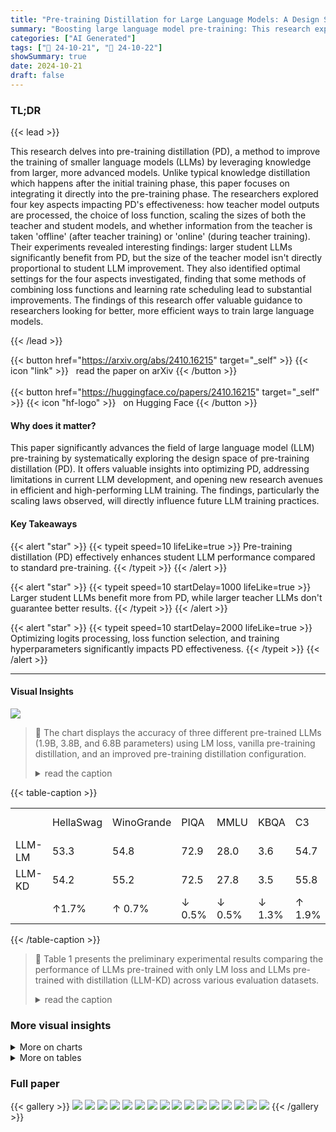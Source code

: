 ```yaml
---
title: "Pre-training Distillation for Large Language Models: A Design Space Exploration"
summary: "Boosting large language model pre-training: This research explores pre-training distillation, systematically optimizing its design to significantly improve student LLM performance."
categories: ["AI Generated"]
tags: ["🔖 24-10-21", "🤗 24-10-22"]
showSummary: true
date: 2024-10-21
draft: false
---
```


### TL;DR


{{< lead >}}

This research delves into pre-training distillation (PD), a method to improve the training of smaller language models (LLMs) by leveraging knowledge from larger, more advanced models.  Unlike typical knowledge distillation which happens after the initial training phase, this paper focuses on integrating it directly into the pre-training phase.  The researchers explored four key aspects impacting PD's effectiveness:  how teacher model outputs are processed, the choice of loss function, scaling the sizes of both the teacher and student models, and whether information from the teacher is taken 'offline' (after teacher training) or 'online' (during teacher training). Their experiments revealed interesting findings: larger student LLMs significantly benefit from PD,  but the size of the teacher model isn't directly proportional to student LLM improvement.  They also identified optimal settings for the four aspects investigated, finding that some methods of combining loss functions and learning rate scheduling lead to substantial improvements.  The findings of this research offer valuable guidance to researchers looking for better, more efficient ways to train large language models.

{{< /lead >}}


{{< button href="https://arxiv.org/abs/2410.16215" target="_self" >}}
{{< icon "link" >}} &nbsp; read the paper on arXiv
{{< /button >}}
<br><br>
{{< button href="https://huggingface.co/papers/2410.16215" target="_self" >}}
{{< icon "hf-logo" >}} &nbsp; on Hugging Face
{{< /button >}}

#### Why does it matter?
This paper significantly advances the field of large language model (LLM) pre-training by systematically exploring the design space of pre-training distillation (PD).  It offers valuable insights into optimizing PD, addressing limitations in current LLM development, and opening new research avenues in efficient and high-performing LLM training. The findings, particularly the scaling laws observed, will directly influence future LLM training practices.
#### Key Takeaways

{{< alert "star" >}}
{{< typeit speed=10 lifeLike=true >}} Pre-training distillation (PD) effectively enhances student LLM performance compared to standard pre-training. {{< /typeit >}}
{{< /alert >}}

{{< alert "star" >}}
{{< typeit speed=10 startDelay=1000 lifeLike=true >}} Larger student LLMs benefit more from PD, while larger teacher LLMs don't guarantee better results. {{< /typeit >}}
{{< /alert >}}

{{< alert "star" >}}
{{< typeit speed=10 startDelay=2000 lifeLike=true >}} Optimizing logits processing, loss function selection, and training hyperparameters significantly impacts PD effectiveness. {{< /typeit >}}
{{< /alert >}}

------
#### Visual Insights





![](charts/charts_1_0.png)

> 🔼 The chart displays the accuracy of three different pre-trained LLMs (1.9B, 3.8B, and 6.8B parameters) using LM loss, vanilla pre-training distillation, and an improved pre-training distillation configuration.
> <details>
> <summary>read the caption</summary>
> Figure 1: Results of the pre-trained 1.9B, 3.8B, and 6.8B student LLMs, using only LM loss, vanilla PD configuration (§ 3.1), and a better PD configuration (PD*) after our exploration. Details are placed in appendix A.6.
> </details>





{{< table-caption >}}
<table id='0' style='font-size:16px'><tr><td></td><td>HellaSwag</td><td>WinoGrande</td><td>PIQA</td><td>MMLU</td><td>KBQA</td><td>C3</td><td>C-Eval</td><td>GSM8k</td><td>Average</td></tr><tr><td>LLM-LM</td><td>53.3</td><td>54.8</td><td>72.9</td><td>28.0</td><td>3.6</td><td>54.7</td><td>25.9</td><td>8.6</td><td>37.7</td></tr><tr><td>LLM-KD</td><td>54.2</td><td>55.2</td><td>72.5</td><td>27.8</td><td>3.5</td><td>55.8</td><td>26.7</td><td>10.8</td><td>38.3</td></tr><tr><td></td><td>↑1.7%</td><td>↑ 0.7%</td><td>↓ 0.5%</td><td>↓ 0.5%</td><td>↓ 1.3%</td><td>↑ 1.9%</td><td>↑ 3.2%</td><td>↑ 24.6%</td><td>↑ 1.6%</td></tr></table>{{< /table-caption >}}

> 🔼 Table 1 presents the preliminary experimental results comparing the performance of LLMs pre-trained with only LM loss and LLMs pre-trained with distillation (LLM-KD) across various evaluation datasets.
> <details>
> <summary>read the caption</summary>
> Table 1: Preliminary experimental results on the evaluation datasets. Δ is relative to LLM-LM.
> </details>



### More visual insights



<details>
<summary>More on charts
</summary>


![](charts/charts_4_0.png "🔼 Figure 2: Relative improvements compared to LLM-LM using different p in top-p-100 logits truncation and logits sizes per token with different p. The sizes are estimated using 10 million tokens.")

> 🔼 The chart shows the relative improvements in performance compared to a baseline model (LLM-LM) when using different top-p values in the top-p-100 logits truncation method, along with the number of logits per token for both top-p-100 and top-p-inf methods.
> <details>
> <summary>read the caption</summary>
> Figure 2: Relative improvements compared to LLM-LM using different p in top-p-100 logits truncation and logits sizes per token with different p. The sizes are estimated using 10 million tokens.
> </details>


![](charts/charts_4_1.png "🔼 Figure 3: Relative improvements compared to LLM-LM using different k in top-0.95-k logits truncation and logits sizes per token with different k.")

> 🔼 The chart displays the relative improvements in LLM performance and the logit size per token using different values of k in top-0.95-k logits truncation.
> <details>
> <summary>read the caption</summary>
> Figure 3: Relative improvements compared to LLM-LM using different k in top-0.95-k logits truncation and logits sizes per token with different k.
> </details>


![](charts/charts_6_0.png "🔼 Figure 4: Relative improvements compared to LLM-LM using varying sizes of student and teacher LLMs.")

> 🔼 The chart displays the relative improvements of distilled LLMs compared to baseline LLMs trained using only LM loss with varying sizes of student and teacher LLMs.
> <details>
> <summary>read the caption</summary>
> Figure 4: Relative improvements compared to LLM-LM using varying sizes of student and teacher LLMs.
> </details>


![](charts/charts_7_0.png "🔼 Figure 5: Experimental results of the checkpoints saved every 10,000 step (about 83B tokens) during the pre-training of 1.9B and 3.8B LLMs on 500B tokens. The last data point is from the checkpoint saved at the end.")

> 🔼 The chart shows the accuracy of 1.9B and 3.8B LLMs pre-trained with and without knowledge distillation (KD) across varying amounts of training tokens.
> <details>
> <summary>read the caption</summary>
> Figure 5: Experimental results of the checkpoints saved every 10,000 step (about 83B tokens) during the pre-training of 1.9B and 3.8B LLMs on 500B tokens. The last data point is from the checkpoint saved at the end.
> </details>


</details>



<details>
<summary>More on tables
</summary>


{{< table-caption >}}
<br><table id='3' style='font-size:14px'><tr><td>T</td><td>0.05</td><td>0.1</td><td>0.2</td><td>0.5</td><td>1.0</td><td>2.0</td><td>5.0</td><td>10.0</td></tr><tr><td>↑</td><td>1.6</td><td>2.1</td><td>2.5</td><td>2.7</td><td>1.6</td><td>2.5</td><td>-0.1</td><td>1.0</td></tr></table>{{< /table-caption >}}
> 🔼 {{ table.description }}
> <details>
> <summary>read the caption</summary>
> {{ table.caption }}
> </details>


> The table presents the preliminary experimental results on several evaluation datasets, comparing the performance of LLMs pre-trained with and without pre-training distillation.


{{< table-caption >}}
<table id='0' style='font-size:16px'><tr><td></td><td>HellaSwag</td><td>WinoGrande</td><td>PIQA</td><td>MMLU</td><td>KBQA</td><td>C3</td><td>C-Eval</td><td>GSM8k</td><td>Average</td><td>△</td></tr><tr><td>NormKD</td><td>51.2</td><td>54.1</td><td>71.0</td><td>26.6</td><td>3.2</td><td>54.6</td><td>29.0</td><td>8.0</td><td>37.2</td><td>↓ 1.3%</td></tr><tr><td>WTTM</td><td>51.4</td><td>56.2</td><td>72.9</td><td>26.7</td><td>3.6</td><td>55.1</td><td>27.3</td><td>9.2</td><td>37.8</td><td>↑ 0.2%</td></tr><tr><td>AdaKDsD</td><td>54.7</td><td>54.5</td><td>73.0</td><td>25.7</td><td>3.7</td><td>56.1</td><td>25.9</td><td>11.8</td><td>38.2</td><td>↑ 1.2%</td></tr><tr><td>AdaKDH</td><td>54.7</td><td>57.7</td><td>73.4</td><td>25.6</td><td>3.7</td><td>57.0</td><td>27.0</td><td>10.9</td><td>38.8</td><td>↑ 2.8%</td></tr></table>{{< /table-caption >}}
> 🔼 {{ table.description }}
> <details>
> <summary>read the caption</summary>
> {{ table.caption }}
> </details>


> Table 3 presents the experimental results of LLMs pre-trained with different adaptive temperature methods, comparing their performance across various evaluation datasets.


{{< table-caption >}}
<br><table id='8' style='font-size:14px'><tr><td>a</td><td>0.1</td><td>0.5</td><td>0.6</td><td>0.7</td><td>0.8</td><td>0.9</td><td>0.95</td><td>1.0</td></tr><tr><td>↑</td><td>0.1</td><td>1.5</td><td>1.4</td><td>2.9</td><td>2.0</td><td>3.6</td><td>2.5</td><td>1.6</td></tr></table>{{< /table-caption >}}
> 🔼 {{ table.description }}
> <details>
> <summary>read the caption</summary>
> {{ table.caption }}
> </details>


> Table 4 presents the relative improvements in performance compared to the baseline LLM-LM model,  showing the impact of varying the combination factor (α) of language modeling loss and distillation loss on the overall performance across various datasets.


{{< table-caption >}}
<table id='0' style='font-size:14px'><tr><td></td><td>HellaSwag</td><td>WinoGrande</td><td>PIQA</td><td>MMLU</td><td>KBQA</td><td>C3</td><td>C-Eval</td><td>GSM8k</td><td>Average</td><td>△</td></tr><tr><td>0-a+WSD-LR</td><td>54.1</td><td>55.1</td><td>73.1</td><td>27.5</td><td>3.8</td><td>55.6</td><td>27.5</td><td>8.5</td><td>38.2</td><td>↑1.2%</td></tr><tr><td>LLM-NLL</td><td>54.2</td><td>55.2</td><td>72.5</td><td>27.8</td><td>3.5</td><td>55.8</td><td>26.7</td><td>10.8</td><td>38.3</td><td>↑ 1.6%</td></tr><tr><td>LLM-KLD</td><td>55.3</td><td>56.7</td><td>73.5</td><td>26.7</td><td>3.6</td><td>56.7</td><td>25.4</td><td>11.5</td><td>38.7</td><td>↑ 2.6%</td></tr><tr><td>LLM-MSE</td><td>44.6</td><td>55.0</td><td>69.6</td><td>25.2</td><td>2.8</td><td>52.2</td><td>25.6</td><td>3.9</td><td>34.9</td><td>↓ 7.6%</td></tr><tr><td>Linear Inc</td><td>53.6</td><td>55.2</td><td>73.1</td><td>25.9</td><td>3.4</td><td>56.4</td><td>28.9</td><td>8.5</td><td>38.1</td><td>↑ 1.1%</td></tr><tr><td>Linear Dec</td><td>53.4</td><td>56.6</td><td>72.9</td><td>29.6</td><td>3.6</td><td>56.0</td><td>30.5</td><td>11.4</td><td>39.2</td><td>↑ 4.1%</td></tr><tr><td>Period</td><td>52.9</td><td>55.0</td><td>72.3</td><td>28.4</td><td>3.4</td><td>55.1</td><td>27.9</td><td>9.4</td><td>38.0</td><td>↑ 0.9%</td></tr><tr><td>1-�+WSD-LR</td><td>56.1</td><td>57.2</td><td>73.6</td><td>27.0</td><td>3.8</td><td>58.3</td><td>29.1</td><td>11.6</td><td>39.6</td><td>↑ 5.0%</td></tr><tr><td>WSD-a+Cos-LR</td><td>54.0</td><td>55.4</td><td>72.7</td><td>25.1</td><td>3.7</td><td>57.6</td><td>29.4</td><td>10.6</td><td>38.6</td><td>↑ 2.3%</td></tr><tr><td>WSD-�+WSD-LR</td><td>53.1</td><td>55.2</td><td>73.7</td><td>27.5</td><td>3.6</td><td>55.7</td><td>25.0</td><td>11.2</td><td>38.1</td><td>↑ 1.1%</td></tr><tr><td>WSD-�+ WSD-LR</td><td>56.4</td><td>57.7</td><td>73.6</td><td>31.8</td><td>2.6</td><td>57.6</td><td>33.8</td><td>12.5</td><td>40.7</td><td>↑ 8.0%</td></tr></table>{{< /table-caption >}}
> 🔼 {{ table.description }}
> <details>
> <summary>read the caption</summary>
> {{ table.caption }}
> </details>


> Table 5 presents the experimental results of LLMs pre-trained with different loss functions, showing the relative improvements compared to a baseline LLM trained only with language modeling loss.


{{< table-caption >}}
<table id='0' style='font-size:16px'><tr><td></td><td>HellaSwag</td><td>WinoGrande</td><td>PIQA</td><td>MMLU</td><td>KBQA</td><td>C3</td><td>C-Eval</td><td>GSM8k</td><td>Average</td><td>△</td></tr><tr><td>LLM-Online-100B-L</td><td>30.1</td><td>53.0</td><td>62.1</td><td>24.5</td><td>0.7</td><td>40.2</td><td>25.9</td><td>2.4</td><td>29.8</td><td>↓ 20.9%</td></tr><tr><td>LLM-Online-100B</td><td>49.5</td><td>54.2</td><td>70.5</td><td>25.2</td><td>3.0</td><td>54.2</td><td>25.5</td><td>8.0</td><td>36.3</td><td>↓ 3.9%</td></tr><tr><td>LLM-Online-100B*</td><td>52.9</td><td>55.4</td><td>72.3</td><td>26.6</td><td>3.6</td><td>57.0</td><td>25.4</td><td>10.0</td><td>37.9</td><td>↑ 0.5%</td></tr></table>{{< /table-caption >}}
> 🔼 {{ table.description }}
> <details>
> <summary>read the caption</summary>
> {{ table.caption }}
> </details>


> Table 6 presents the performance comparison of three LLMs pre-trained with online logits, showing that using online logits in pre-training distillation can yield comparable performance to offline logits, particularly when the teacher LLM is closer to convergence.


{{< table-caption >}}
<table id='0' style='font-size:14px'><tr><td>Canwen Xu, Wangchunshu Zhou, Tao Ge, Furu Wei, and Ming Zhou. 2020. Bert-of-theseus: Compressing bert by progressive module replacing. In Proceedings of EMNLP, pages 7859-7869.</td></tr><tr><td>Xiaohan Xu, Ming Li, Chongyang Tao, Tao Shen, Reynold Cheng, Jinyang Li, Can Xu, Dacheng Tao, and Tianyi Zhou. 2024. A survey on knowledge dis- tillation of large language models. arXiv preprint arXiv:2402.13116.</td></tr><tr><td>Junho Yim, Donggyu Joo, Jihoon Bae, and Junmo Kim. 2017. A gift from knowledge distillation: Fast opti- mization, network minimization and transfer learning. In Proceedings of the IEEE conference on computer vision and pattern recognition, pages 4133-4141.</td></tr><tr><td>Rowan Zellers, Ari Holtzman, Yonatan Bisk, Ali Farhadi, and Yejin Choi. 2019. Hellaswag: Can a machine really finish your sentence? In Proceedings of ACL, pages 4791-4800.</td></tr><tr><td>Wei Zhang, Lu Hou, Yichun Yin, Lifeng Shang, Xiao Chen, Xin Jiang, and Qun Liu. 2020. Ternarybert: Distillation-aware ultra-low bit bert. In Proceedings of EMNLP, pages 509-521.</td></tr><tr><td>Borui Zhao, Quan Cui, Renjie Song, Yiyu Qiu, and Jiajun Liang. 2022. Decoupled knowledge distilla- tion. In Proceedings of the IEEE/CVF Conference on computer vision and pattern recognition, pages 11953-11962.</td></tr><tr><td>Kaixiang Zheng and EN-HUI YANG. 2024. Knowledge distillation based on transformed teacher matching. In The Twelfth International Conference on Learning Representations.</td></tr></table>{{< /table-caption >}}
> 🔼 {{ table.description }}
> <details>
> <summary>read the caption</summary>
> {{ table.caption }}
> </details>


> This table presents the model architectures of student LLMs with different sizes, including hidden size, FFN hidden size, number of layers, attention heads, and query groups.


{{< table-caption >}}
<table id='0' style='font-size:18px'><tr><td></td><td>Hidden Size</td><td>FFN Hidden Size</td><td>#Layers</td><td>#Attention Heads</td><td>#Query Groups</td><td>Tie</td></tr><tr><td>330M</td><td>1, 024</td><td>4, 096</td><td>12</td><td>16</td><td>2</td><td>True</td></tr><tr><td>670M</td><td>1, 024</td><td>4, 096</td><td>24</td><td>16</td><td>2</td><td>False</td></tr><tr><td>1.9B</td><td>2, 048</td><td>6, 912</td><td>24</td><td>16</td><td>2</td><td>False</td></tr><tr><td>3.8B</td><td>3, 072</td><td>8, 192</td><td>28</td><td>24</td><td>8</td><td>False</td></tr><tr><td>6.8B</td><td>4, 096</td><td>12, 800</td><td>28</td><td>32</td><td>8</td><td>False</td></tr></table>{{< /table-caption >}}
> 🔼 {{ table.description }}
> <details>
> <summary>read the caption</summary>
> {{ table.caption }}
> </details>


> Table 7 shows the different architectures of student LLMs with varying sizes used in the experiments.


{{< table-caption >}}
<table id='2' style='font-size:16px'><tr><td></td><td>HellaSwag</td><td>WinoGrande</td><td>PIQA</td><td>MMLU</td><td>KBQA</td><td>C3</td><td>C-Eval</td><td>GSM8k</td><td>Average</td></tr><tr><td>top-0.5-100</td><td>54.2</td><td>55.8</td><td>72.9</td><td>27.1</td><td>3.6</td><td>56.3</td><td>28.1</td><td>9.8</td><td>38.5</td></tr><tr><td>top-0.6-100</td><td>55.2</td><td>55.0</td><td>73.7</td><td>27.2</td><td>2.0</td><td>56.6</td><td>25.9</td><td>11.0</td><td>38.3</td></tr><tr><td>top-0.7-100</td><td>54.4</td><td>57.5</td><td>72.7</td><td>27.8</td><td>2.9</td><td>56.7</td><td>27.0</td><td>9.4</td><td>38.5</td></tr><tr><td>top-0.8-100</td><td>54.4</td><td>56.7</td><td>72.5</td><td>27.0</td><td>3.5</td><td>56.0</td><td>26.2</td><td>10.6</td><td>38.4</td></tr><tr><td>top-0.85-100</td><td>54.6</td><td>53.7</td><td>73.6</td><td>26.2</td><td>3.4</td><td>56.5</td><td>26.8</td><td>10.8</td><td>38.2</td></tr><tr><td>top-0.9-100</td><td>53.7</td><td>54.9</td><td>72.7</td><td>27.9</td><td>3.5</td><td>55.5</td><td>28.2</td><td>9.2</td><td>38.2</td></tr><tr><td>top-0.95-1</td><td>52.4</td><td>55.6</td><td>72.6</td><td>27.1</td><td>3.6</td><td>56.6</td><td>28.2</td><td>11.4</td><td>38.4</td></tr><tr><td>top-0.95-3</td><td>53.3</td><td>56.6</td><td>72.7</td><td>27.9</td><td>2.3</td><td>55.9</td><td>25.8</td><td>10.5</td><td>38.1</td></tr><tr><td>top-0.95-5</td><td>53.8</td><td>55.7</td><td>73.0</td><td>28.5</td><td>3.6</td><td>56.4</td><td>29.0</td><td>9.7</td><td>38.7</td></tr><tr><td>top-0.95-10</td><td>54.4</td><td>54.2</td><td>72.9</td><td>28.8</td><td>4.0</td><td>56.0</td><td>27.3</td><td>10.7</td><td>38.5</td></tr><tr><td>top-0.95-20</td><td>53.8</td><td>56.2</td><td>73.9</td><td>26.3</td><td>2.8</td><td>57.4</td><td>24.2</td><td>10.6</td><td>38.2</td></tr><tr><td>top-0.95-50</td><td>54.0</td><td>54.1</td><td>72.9</td><td>33.2</td><td>3.9</td><td>55.9</td><td>31.5</td><td>11.2</td><td>39.6</td></tr><tr><td>top-0.95-100</td><td>54.2</td><td>55.2</td><td>72.5</td><td>27.8</td><td>3.5</td><td>55.8</td><td>26.7</td><td>10.8</td><td>38.3</td></tr></table>{{< /table-caption >}}
> 🔼 {{ table.description }}
> <details>
> <summary>read the caption</summary>
> {{ table.caption }}
> </details>


> Table 8 presents the relative improvements compared to LLM-LM using different p and k values in top-p-k logits truncation, showing the impacts of different p and k values on pre-training distillation performance across various datasets.


{{< table-caption >}}
<table id='4' style='font-size:14px'><tr><td></td><td>HellaSwag</td><td>WinoGrande</td><td>PIQA</td><td>MMLU</td><td>KBQA</td><td>C3</td><td>C-Eval</td><td>GSM8k</td><td>Average</td></tr><tr><td>T = 0.05</td><td>53.1</td><td>57.0</td><td>72.0</td><td>29.2</td><td>3.4</td><td>55.8</td><td>26.8</td><td>9.2</td><td>38.3</td></tr><tr><td>T = 0.1</td><td>52.6</td><td>54.2</td><td>72.6</td><td>28.6</td><td>2.6</td><td>56.1</td><td>30.6</td><td>10.8</td><td>38.5</td></tr><tr><td>T = 0.2</td><td>53.5</td><td>56.9</td><td>73.2</td><td>27.8</td><td>3.6</td><td>56.2</td><td>27.3</td><td>10.8</td><td>38.7</td></tr><tr><td>T = 0.5</td><td>54.7</td><td>57.0</td><td>74.2</td><td>28.2</td><td>3.9</td><td>56.1</td><td>26.0</td><td>9.8</td><td>38.7</td></tr><tr><td>T = 1.0</td><td>54.2</td><td>55.2</td><td>72.5</td><td>27.8</td><td>3.5</td><td>55.8</td><td>26.7</td><td>10.8</td><td>38.3</td></tr><tr><td>T = 2.0</td><td>54.1</td><td>56.7</td><td>73.2</td><td>27.8</td><td>3.7</td><td>56.2</td><td>27.0</td><td>10.5</td><td>38.7</td></tr><tr><td>T = 5.0</td><td>52.5</td><td>55.8</td><td>72.8</td><td>23.5</td><td>3.3</td><td>56.2</td><td>27.9</td><td>9.6</td><td>37.7</td></tr><tr><td>T = 10.0</td><td>52.1</td><td>57.1</td><td>73.0</td><td>27.3</td><td>3.3</td><td>53.9</td><td>30.2</td><td>8.0</td><td>38.1</td></tr></table>{{< /table-caption >}}
> 🔼 {{ table.description }}
> <details>
> <summary>read the caption</summary>
> {{ table.caption }}
> </details>


> Table 9 presents the performance of LLMs pre-trained with different normalization temperatures (τ) across various evaluation datasets.


{{< table-caption >}}
<table id='6' style='font-size:14px'><tr><td></td><td>HellaSwag</td><td>WinoGrande</td><td>PIQA</td><td>MMLU</td><td>KBQA</td><td>C3</td><td>C-Eval</td><td>GSM8k</td><td>Average</td></tr><tr><td>a = 0</td><td>53.3</td><td>54.8</td><td>72.9</td><td>28.0</td><td>3.6</td><td>54.7</td><td>25.9</td><td>8.6</td><td>37.7</td></tr><tr><td>a = 0.1</td><td>53.4</td><td>56.0</td><td>72.9</td><td>26.4</td><td>3.2</td><td>55.8</td><td>24.1</td><td>9.6</td><td>37.7</td></tr><tr><td>a = 0.5</td><td>53.8</td><td>54.4</td><td>72.6</td><td>26.9</td><td>3.4</td><td>55.9</td><td>29.8</td><td>9.6</td><td>38.3</td></tr><tr><td>a = 0.6</td><td>53.7</td><td>55.7</td><td>73.4</td><td>27.8</td><td>3.4</td><td>54.4</td><td>28.8</td><td>8.6</td><td>38.3</td></tr><tr><td>a = 0.7</td><td>53.6</td><td>56.6</td><td>73.4</td><td>28.5</td><td>3.8</td><td>55.0</td><td>29.6</td><td>10.1</td><td>38.8</td></tr><tr><td>a = 0.8</td><td>54.3</td><td>56.6</td><td>72.4</td><td>28.2</td><td>3.8</td><td>55.5</td><td>26.6</td><td>10.5</td><td>38.5</td></tr><tr><td>a = 0.9</td><td>55.1</td><td>57.4</td><td>73.0</td><td>29.6</td><td>3.5</td><td>57.2</td><td>25.6</td><td>11.1</td><td>39.1</td></tr><tr><td>a = 0.95</td><td>53.4</td><td>57.1</td><td>72.1</td><td>28.7</td><td>3.4</td><td>56.4</td><td>28.4</td><td>9.7</td><td>38.7</td></tr><tr><td>a = 1.0</td><td>54.2</td><td>55.2</td><td>72.5</td><td>27.8</td><td>3.5</td><td>55.8</td><td>26.7</td><td>10.8</td><td>38.3</td></tr></table>{{< /table-caption >}}
> 🔼 {{ table.description }}
> <details>
> <summary>read the caption</summary>
> {{ table.caption }}
> </details>


> Table 10 presents the experimental results on various evaluation datasets using different values of the combination factor (a) for the language modeling loss and distillation loss in Equation 1, demonstrating the impact of loss selection on the performance of pre-training distillation.


{{< table-caption >}}
<table id='0' style='font-size:14px'><tr><td></td><td>HellaSwag</td><td>WinoGrande</td><td>PIQA</td><td>MMLU</td><td>KBQA</td><td>C3</td><td>C-Eval</td><td>GSM8k</td><td>Average</td></tr><tr><td colspan="10">Baseline: LM Loss</td></tr><tr><td>330M</td><td>37.4</td><td>54.1</td><td>67.4</td><td>24.0</td><td>2.0</td><td>47.3</td><td>26.2</td><td>2.3</td><td>32.6</td></tr><tr><td>670M</td><td>42.3</td><td>51.9</td><td>68.6</td><td>26.7</td><td>2.3</td><td>48.9</td><td>24.8</td><td>3.0</td><td>33.6</td></tr><tr><td>1.9B</td><td>53.3</td><td>54.8</td><td>72.9</td><td>28.0</td><td>3.6</td><td>54.7</td><td>25.9</td><td>8.6</td><td>37.7</td></tr><tr><td>3.8B</td><td>59.0</td><td>57.8</td><td>75.4</td><td>34.5</td><td>4.6</td><td>57.8</td><td>33.4</td><td>13.7</td><td>42.0</td></tr><tr><td>6.8B</td><td>63.0</td><td>59.9</td><td>75.5</td><td>36.7</td><td>4.6</td><td>61.8</td><td>37.1</td><td>20.9</td><td>44.9</td></tr><tr><td colspan="10">Teacher LLM: GLM-4-9B</td></tr><tr><td>330M</td><td>37.7</td><td>51.8</td><td>68.8</td><td>23.5</td><td>1.8</td><td>45.8</td><td>25.2</td><td>2.1</td><td>32.1</td></tr><tr><td>670M</td><td>43.4</td><td>50.9</td><td>69.4</td><td>25.7</td><td>2.4</td><td>49.4</td><td>26.2</td><td>3.1</td><td>33.8</td></tr><tr><td>1.9B</td><td>54.2</td><td>55.2</td><td>72.5</td><td>27.8</td><td>3.6</td><td>55.8</td><td>26.7</td><td>10.8</td><td>38.3</td></tr><tr><td>3.8B</td><td>61.4</td><td>60.2</td><td>75.6</td><td>39.1</td><td>5.0</td><td>61.0</td><td>39.5</td><td>17.1</td><td>44.9</td></tr><tr><td>6.8B</td><td>66.0</td><td>62.3</td><td>76.3</td><td>41.2</td><td>5.7</td><td>64.4</td><td>43.0</td><td>25.5</td><td>48.0</td></tr><tr><td colspan="10">Teacher LLM: GLM-4-32B</td></tr><tr><td>330M</td><td>37.1</td><td>51.5</td><td>67.4</td><td>24.2</td><td>2.0</td><td>45.2</td><td>24.5</td><td>1.4</td><td>31.6</td></tr><tr><td>670M</td><td>43.0</td><td>51.5</td><td>69.5</td><td>27.0</td><td>2.2</td><td>50.2</td><td>26.4</td><td>3.9</td><td>34.2</td></tr><tr><td>1.9B</td><td>53.7</td><td>57.9</td><td>73.4</td><td>26.2</td><td>3.4</td><td>54.6</td><td>26.3</td><td>8.0</td><td>37.9</td></tr><tr><td>3.8B</td><td>60.8</td><td>57.6</td><td>75.0</td><td>33.9</td><td>2.7</td><td>60.8</td><td>38.0</td><td>14.7</td><td>42.9</td></tr><tr><td>6.8B</td><td>66.2</td><td>62.3</td><td>76.6</td><td>41.4</td><td>5.1</td><td>63.7</td><td>41.4</td><td>22.7</td><td>47.4</td></tr></table>{{< /table-caption >}}
> 🔼 {{ table.description }}
> <details>
> <summary>read the caption</summary>
> {{ table.caption }}
> </details>


> Table 1 presents the preliminary experimental results on several evaluation datasets, comparing the performance of a 1.9B student LLM pre-trained with and without knowledge distillation.


{{< table-caption >}}
<table id='2' style='font-size:14px'><tr><td></td><td>HellaSwag</td><td>WinoGrande</td><td>PIQA</td><td>MMLU</td><td>KBQA</td><td>C3</td><td>C-Eval</td><td>GSM8k</td><td>Average</td></tr><tr><td colspan="10">1.9B LLM pre-trained with LM Loss</td></tr><tr><td>10,000</td><td>52.3</td><td>55.4</td><td>72.1</td><td>27.8</td><td>3.4</td><td>56.3</td><td>26.4</td><td>8.0</td><td>37.7</td></tr><tr><td>20,000</td><td>56.4</td><td>57.6</td><td>74.0</td><td>31.9</td><td>4.0</td><td>58.2</td><td>31.2</td><td>10.3</td><td>40.5</td></tr><tr><td>30,000</td><td>58.5</td><td>58.6</td><td>74.5</td><td>33.6</td><td>4.2</td><td>59.4</td><td>38.0</td><td>12.3</td><td>42.4</td></tr><tr><td>40,000</td><td>59.8</td><td>57.6</td><td>74.8</td><td>35.7</td><td>4.3</td><td>60.4</td><td>36.9</td><td>14.5</td><td>43.0</td></tr><tr><td>50,000</td><td>60.6</td><td>58.0</td><td>75.8</td><td>37.8</td><td>4.6</td><td>62.0</td><td>40.3</td><td>14.9</td><td>44.2</td></tr><tr><td>59,604</td><td>61.1</td><td>58.8</td><td>75.4</td><td>37.7</td><td>4.5</td><td>60.9</td><td>39.7</td><td>15.7</td><td>44.2</td></tr><tr><td colspan="10">1.9B LLM pre-trained with KD Loss</td></tr><tr><td>10,000</td><td>53.8</td><td>57.1</td><td>73.0</td><td>26.0</td><td>3.1</td><td>56.3</td><td>25.9</td><td>10.7</td><td>38.2</td></tr><tr><td>20,000</td><td>58.1</td><td>58.7</td><td>74.3</td><td>31.4</td><td>3.7</td><td>59.6</td><td>31.5</td><td>14.5</td><td>41.5</td></tr><tr><td>30,000</td><td>60.0</td><td>59.1</td><td>74.6</td><td>34.4</td><td>4.6</td><td>60.0</td><td>35.8</td><td>18.0</td><td>43.3</td></tr><tr><td>40,000</td><td>60.9</td><td>60.0</td><td>74.9</td><td>35.1</td><td>4.9</td><td>61.7</td><td>38.0</td><td>19.0</td><td>44.3</td></tr><tr><td>50,000</td><td>61.8</td><td>59.9</td><td>75.4</td><td>38.5</td><td>4.3</td><td>61.9</td><td>41.4</td><td>20.6</td><td>45.5</td></tr><tr><td>59,604</td><td>61.9</td><td>60.3</td><td>75.5</td><td>38.9</td><td>4.6</td><td>61.8</td><td>40.3</td><td>19.4</td><td>45.4</td></tr><tr><td colspan="10">3.8B LLM pre-trained with LM Loss</td></tr><tr><td>10,000</td><td>58.6</td><td>59.9</td><td>74.4</td><td>33.1</td><td>4.7</td><td>60.2</td><td>36.8</td><td>12.8</td><td>42.6</td></tr><tr><td>20,000</td><td>63.5</td><td>61.3</td><td>75.6</td><td>41.0</td><td>4.4</td><td>63.2</td><td>42.3</td><td>20.5</td><td>46.5</td></tr><tr><td>30,000</td><td>65.7</td><td>63.6</td><td>76.1</td><td>42.8</td><td>2.8</td><td>65.1</td><td>47.3</td><td>23.7</td><td>48.4</td></tr><tr><td>40,000</td><td>67.1</td><td>63.2</td><td>76.6</td><td>45.2</td><td>1.3</td><td>65.8</td><td>46.1</td><td>25.8</td><td>48.9</td></tr><tr><td>50,000</td><td>68.0</td><td>64.2</td><td>76.7</td><td>46.0</td><td>4.5</td><td>66.9</td><td>48.0</td><td>28.5</td><td>50.3</td></tr><tr><td>59,604</td><td>68.3</td><td>63.1</td><td>77.3</td><td>46.9</td><td>2.3</td><td>66.7</td><td>47.8</td><td>29.3</td><td>50.2</td></tr><tr><td colspan="10">3.8B LLM pre-trained with KD Loss</td></tr><tr><td>10,000</td><td>60.8</td><td>61.5</td><td>75.6</td><td>31.7</td><td>4.8</td><td>61.0</td><td>36.6</td><td>19.0</td><td>43.9</td></tr><tr><td>20,000</td><td>65.3</td><td>63.1</td><td>76.3</td><td>41.6</td><td>5.7</td><td>64.0</td><td>44.8</td><td>26.5</td><td>48.4</td></tr><tr><td>30,000</td><td>67.2</td><td>65.2</td><td>76.4</td><td>47.0</td><td>6.2</td><td>66.4</td><td>47.5</td><td>30.9</td><td>50.9</td></tr><tr><td>40,000</td><td>68.3</td><td>65.4</td><td>76.7</td><td>49.4</td><td>6.9</td><td>67.1</td><td>50.2</td><td>35.0</td><td>52.4</td></tr><tr><td>50,000</td><td>69.1</td><td>67.4</td><td>77.3</td><td>51.3</td><td>6.7</td><td>68.5</td><td>50.9</td><td>36.5</td><td>53.5</td></tr><tr><td>59,604</td><td>69.5</td><td>66.5</td><td>77.7</td><td>52.4</td><td>6.8</td><td>68.5</td><td>52.3</td><td>36.2</td><td>53.7</td></tr></table>{{< /table-caption >}}
> 🔼 {{ table.description }}
> <details>
> <summary>read the caption</summary>
> {{ table.caption }}
> </details>


> Table 12 presents the performance of 1.9B and 3.8B LLMs pre-trained with LM loss and KD loss at various checkpoints during the 500B tokens pre-training.


{{< table-caption >}}
<table id='0' style='font-size:14px'><tr><td></td><td>HellaSwag</td><td>WinoGrande</td><td>PIQA</td><td>MMLU</td><td>KBQA</td><td>C3</td><td>C-Eval</td><td>GSM8k</td><td>Average</td></tr><tr><td>1.9B</td><td>56.9</td><td>59.1</td><td>73.9</td><td>29.8</td><td>3.7</td><td>59.0</td><td>35.2</td><td>12.4</td><td>41.2</td></tr><tr><td>3.8B</td><td>62.4</td><td>61.2</td><td>76.0</td><td>38.1</td><td>5.0</td><td>62.8</td><td>38.5</td><td>21.5</td><td>45.7</td></tr><tr><td>6.8B</td><td>67.4</td><td>65.1</td><td>76.6</td><td>44.3</td><td>5.6</td><td>67.1</td><td>44.7</td><td>27.4</td><td>49.8</td></tr></table>{{< /table-caption >}}
> 🔼 {{ table.description }}
> <details>
> <summary>read the caption</summary>
> {{ table.caption }}
> </details>


> Table 13 presents the performance of 1.9B, 3.8B and 6.8B LLMs trained with a better pre-training distillation configuration on eight different evaluation datasets.


</details>


### Full paper

{{< gallery >}}
<img src="paper_images/1.png" class="grid-w50 md:grid-w33 xl:grid-w25" />
<img src="paper_images/2.png" class="grid-w50 md:grid-w33 xl:grid-w25" />
<img src="paper_images/3.png" class="grid-w50 md:grid-w33 xl:grid-w25" />
<img src="paper_images/4.png" class="grid-w50 md:grid-w33 xl:grid-w25" />
<img src="paper_images/5.png" class="grid-w50 md:grid-w33 xl:grid-w25" />
<img src="paper_images/6.png" class="grid-w50 md:grid-w33 xl:grid-w25" />
<img src="paper_images/7.png" class="grid-w50 md:grid-w33 xl:grid-w25" />
<img src="paper_images/8.png" class="grid-w50 md:grid-w33 xl:grid-w25" />
<img src="paper_images/9.png" class="grid-w50 md:grid-w33 xl:grid-w25" />
<img src="paper_images/10.png" class="grid-w50 md:grid-w33 xl:grid-w25" />
<img src="paper_images/11.png" class="grid-w50 md:grid-w33 xl:grid-w25" />
<img src="paper_images/12.png" class="grid-w50 md:grid-w33 xl:grid-w25" />
<img src="paper_images/13.png" class="grid-w50 md:grid-w33 xl:grid-w25" />
<img src="paper_images/14.png" class="grid-w50 md:grid-w33 xl:grid-w25" />
<img src="paper_images/15.png" class="grid-w50 md:grid-w33 xl:grid-w25" />
<img src="paper_images/16.png" class="grid-w50 md:grid-w33 xl:grid-w25" />
{{< /gallery >}}